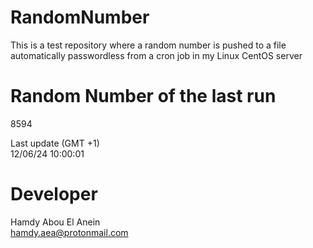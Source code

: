 # RandomNumber    
This is a test repository where a random number is pushed to a file automatically passwordless from a cron job in my Linux CentOS server    
# Random Number of the last run   
8594
      
Last update (GMT +1)    
12/06/24 10:00:01
# Developer    
Hamdy Abou El Anein   
hamdy.aea@protonmail.com
